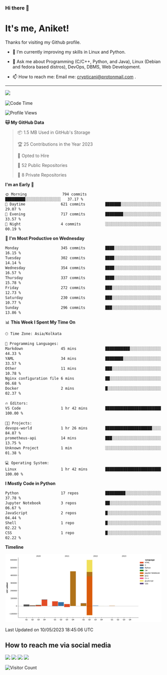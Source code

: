 ### Hi there 👋

   # It's me, Aniket!
   Thanks for visiting my Github profile.

<!--
**crypticani/crypticani** is a ✨ _special_ ✨ repository because its `README.md` (this file) appears on your GitHub profile. -->

- 🌱 I’m currently improving my skills in Linux and Python.

- 💬 Ask me about Programming (C/C++, Python, and Java), Linux (Debian and fedora based distros), DevOps, DBMS, Web Development.

- 📫 How to reach me: Email me: crypticani@protonmail.com .

---

<a href="#"><img src="https://github-readme-stats.vercel.app/api?username=crypticani&show_icons=true&hide_border=false&layout=default&theme=dracula&count_private=true"></a>

<!--START_SECTION:waka-->
![Code Time](http://img.shields.io/badge/Code%20Time-509%20hrs%2038%20mins-blue)

![Profile Views](http://img.shields.io/badge/Profile%20Views-1-blue)

**🐱 My GitHub Data** 

> 📦 1.5 MB Used in GitHub's Storage 
 > 
> 🏆 25 Contributions in the Year 2023
 > 
> 💼 Opted to Hire
 > 
> 📜 52 Public Repositories 
 > 
> 🔑 8 Private Repositories 
 > 
**I'm an Early 🐤** 

```text
🌞 Morning                794 commits         █████████░░░░░░░░░░░░░░░░   37.17 % 
🌆 Daytime                621 commits         ███████░░░░░░░░░░░░░░░░░░   29.07 % 
🌃 Evening                717 commits         ████████░░░░░░░░░░░░░░░░░   33.57 % 
🌙 Night                  4 commits           ░░░░░░░░░░░░░░░░░░░░░░░░░   00.19 % 
```
📅 **I'm Most Productive on Wednesday** 

```text
Monday                   345 commits         ████░░░░░░░░░░░░░░░░░░░░░   16.15 % 
Tuesday                  302 commits         ████░░░░░░░░░░░░░░░░░░░░░   14.14 % 
Wednesday                354 commits         ████░░░░░░░░░░░░░░░░░░░░░   16.57 % 
Thursday                 337 commits         ████░░░░░░░░░░░░░░░░░░░░░   15.78 % 
Friday                   272 commits         ███░░░░░░░░░░░░░░░░░░░░░░   12.73 % 
Saturday                 230 commits         ███░░░░░░░░░░░░░░░░░░░░░░   10.77 % 
Sunday                   296 commits         ███░░░░░░░░░░░░░░░░░░░░░░   13.86 % 
```


📊 **This Week I Spent My Time On** 

```text
🕑︎ Time Zone: Asia/Kolkata

💬 Programming Languages: 
Markdown                 45 mins             ███████████░░░░░░░░░░░░░░   44.33 % 
YAML                     34 mins             ████████░░░░░░░░░░░░░░░░░   33.57 % 
Other                    11 mins             ███░░░░░░░░░░░░░░░░░░░░░░   10.78 % 
Nginx configuration file 6 mins              ██░░░░░░░░░░░░░░░░░░░░░░░   06.68 % 
Docker                   2 mins              █░░░░░░░░░░░░░░░░░░░░░░░░   02.37 % 

🔥 Editors: 
VS Code                  1 hr 42 mins        █████████████████████████   100.00 % 

🐱‍💻 Projects: 
devops-world             1 hr 26 mins        █████████████████████░░░░   84.87 % 
prometheus-api           14 mins             ███░░░░░░░░░░░░░░░░░░░░░░   13.75 % 
Unknown Project          1 min               ░░░░░░░░░░░░░░░░░░░░░░░░░   01.38 % 

💻 Operating System: 
Linux                    1 hr 42 mins        █████████████████████████   100.00 % 
```

**I Mostly Code in Python** 

```text
Python                   17 repos            █████████░░░░░░░░░░░░░░░░   37.78 % 
Jupyter Notebook         3 repos             ██░░░░░░░░░░░░░░░░░░░░░░░   06.67 % 
JavaScript               2 repos             █░░░░░░░░░░░░░░░░░░░░░░░░   04.44 % 
Shell                    1 repo              █░░░░░░░░░░░░░░░░░░░░░░░░   02.22 % 
CSS                      1 repo              █░░░░░░░░░░░░░░░░░░░░░░░░   02.22 % 
```



**Timeline**

![Lines of Code chart](https://raw.githubusercontent.com/crypticani/crypticani/master/assets/bar_graph.png)


 Last Updated on 10/05/2023 18:45:06 UTC
<!--END_SECTION:waka-->

## How to reach me via social media
<p>
<a href="https://www.linkedin.com/in/crypticani/"><img src="https://img.shields.io/badge/-LinkedIn-blue?&style=for-the-badge&logo=linkedin&logoColor=white" height=30></a> 
<a href="https://twitter.com/crypticani"><img src="https://img.shields.io/badge/twitter-%231DA1F2.svg?&style=for-the-badge&logo=twitter&logoColor=white" height=30></a> 
<a href="https://www.quora.com/profile/Cryptic-Ani"><img src="https://img.shields.io/badge/-Quora-critical?&style=for-the-badge&logo=quora&logoColor=white" height=30></a>   
<a href="https://t.me/crypticani"><img src="https://img.shields.io/badge/-Telegram-informational?&style=for-the-badge&logo=telegram&logoColor=white" height=30></a> 

</p>

![Visitor Count](https://profile-counter.glitch.me/{crypticani}/count.svg)
